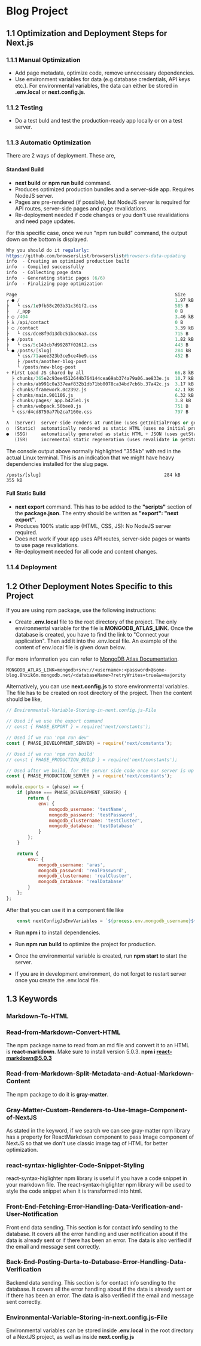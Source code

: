 # Blog Project

## 1.1 Optimization and Deployment Steps for Next.js

### 1.1.1 Manual Optimization
- Add page metadata, optimize code, remove unnecessary dependencies.
- Use environment variables for data (e.g database credentials, API keys etc.). For environmental variables, the data can either be stored in **.env.local** or **next.config.js**.

### 1.1.2 Testing
- Do a test buld and test the production-ready app locally or on a test server.

### 1.1.3 Automatic Optimization

There are 2 ways of deployment. These are,

#### Standard Build
- **next build** or **npm run build** command.
- Produces optimized production bundles and a server-side app. Requires NodeJS server.
- Pages are pre-rendered (if possible), but NodeJS server is required for API routes, server-side pages and page revalidations.
- Re-deployment needed if code changes or you don't use revalidations and need page updates.

For this specific case, once we run "npm run build" command, the output down on the bottom is displayed.

```s
Why you should do it regularly:
https://github.com/browserslist/browserslist#browsers-data-updating
info  - Creating an optimized production build  
info  - Compiled successfully
info  - Collecting page data  
info  - Generating static pages (6/6)
info  - Finalizing page optimization  

Page                                                           Size     First Load JS
┌ ● /                                                          1.97 kB        73.2 kB
├   └ css/1e9fb58c203b31c361f2.css                             585 B
├   /_app                                                      0 B            66.8 kB
├ ○ /404                                                       3.46 kB        70.3 kB
├ λ /api/contact                                               0 B            66.8 kB
├ ○ /contact                                                   3.39 kB        70.2 kB
├   └ css/dce8f9d13dbc51bac6a3.css                             715 B
├ ● /posts                                                     1.82 kB        73.1 kB
├   └ css/5c143cb7d99287f02612.css                             443 B
└ ● /posts/[slug]                                              284 kB          355 kB
    └ css/71aaee323b3ce5ce4be9.css                             452 B
    ├ /posts/another-blog-post
    └ /posts/new-blog-post
+ First Load JS shared by all                                  66.8 kB
  ├ chunks/365e2c93ee4512644b764144cea69ab374a79a06.ae833e.js  10.7 kB
  ├ chunks/ab991c0a337eaf832b1db71bb0078ca34bd7cb6b.37a42c.js  3.17 kB
  ├ chunks/framework.0c2392.js                                 42.1 kB
  ├ chunks/main.901106.js                                      6.32 kB
  ├ chunks/pages/_app.b425e1.js                                3.8 kB
  ├ chunks/webpack.50bee0.js                                   751 B
  └ css/d4cd8750a77b2ca7160e.css                               797 B

λ  (Server)  server-side renders at runtime (uses getInitialProps or getServerSideProps)
○  (Static)  automatically rendered as static HTML (uses no initial props)
●  (SSG)     automatically generated as static HTML + JSON (uses getStaticProps)
   (ISR)     incremental static regeneration (uses revalidate in getStaticProps)
```

The console output above normally highlighted "355kb" with red in the actual Linux terminal. This is an indication that we might have heavy dependencies installed for the slug page.
```
/posts/[slug]                                              284 kB          355 kB
```

#### Full Static Build
- **next export** command. This has to be added to the **"scripts"** section of the **package.json**. The entry should be written as **"export": "next export"**.
- Produces 100% static app (HTML, CSS, JS): No NodeJS server required.
- Does not work if your app uses API routes, server-side pages or wants to use page revalidations.
- Re-deployment needed for all code and content changes.

### 1.1.4 Deployment

## 1.2 Other Deployment Notes Specific to this Project
If you are using npm package, use the following instructions:
- Create **.env.local** file to the root directory of the project. The only environmental variable for the file is **MONGODB_ATLAS_LINK**. Once the database is created, you have to find the link to "Connect your application". Then add it into the .env.local file. An example of the content of env.local file is given down below.

For more information you can refer to [MongoDB Atlas Documentation](https://www.mongodb.com/docs/manual/tutorial/getting-started/).

```
MONGODB_ATLAS_LINK=mongodb+srv://<username>:<password>@some-blog.8hxik6m.mongodb.net/<databaseName>?retryWrites=true&w=majority
```

Alternatively, you can use **next.config.js** to store environmental variables. The file has to be created on root directory of the project. Then the content should be like,

```javascript
// Environmental-Variable-Storing-in-next.config.js-File

// Used if we use the export command
// const { PHASE_EXPORT } = require('next/constants');

// Used if we run 'npm run dev'
const { PHASE_DEVELOPMENT_SERVER} = require('next/constants');

// Used if we run 'npm run build'
// const { PHASE_PRODUCTION_BUILD } = require('next/constants');

// Used after we build, for the server side code once our server is up and running
const { PHASE_PRODUCTION_SERVER } = require('next/constants');

module.exports = (phase) => {
    if (phase === PHASE_DEVELOPMENT_SERVER) {
        return {
            env: {
                mongodb_username: 'testName',
                mongodb_password: 'testPassword',
                mongodb_clustername: 'testCluster',
                mongodb_database: 'testDatabase'
            }
        };
    }

    return {
        env: {
            mongodb_username: 'aras',
            mongodb_password: 'realPassword',
            mongodb_clustername: 'realCluster',
            mongodb_database: 'realDatabase'
        }
    };
};
```

After that you can use it in a component file like

```javascript
    const nextConfigJsEnvVariables = `${process.env.mongodb_username}${process.env.mongodb_password}${process.env.mongodb_clustername}${process.env.mongodb_database}`;
```

- Run **npm i** to install dependencies.

- Run **npm run build** to optimize the project for production.

- Once the environmental variable is created, run **npm start** to start the server.

- If you are in development environment, do not forget to restart server once you create the .env.local file.

## 1.3 Keywords
### Markdown-To-HTML
### Read-from-Markdown-Convert-HTML
The npm package name to read from an md file and convert it to an HTML is **react-markdown**. Make sure to install version 5.0.3. **npm i react-markdown@5.0.3**
### Read-from-Markdown-Split-Metadata-and-Actual-Markdown-Content
The npm package to do it is **gray-matter**.
### Gray-Matter-Custom-Renderers-to-Use-Image-Component-of-NextJS
As stated in the keyword, if we search we can see gray-matter npm library has a property for ReactMarkdown component to pass Image component of NextJS so that we don't use classic image tag of HTML for better optimization.
### react-syntax-higlighter-Code-Snippet-Styling
react-syntax-higlighter npm library is useful if you have a code snippet in your markdown file. The react-syntax-higlighter npm library will be used to style the code snippet when it is transformed into html.
### Front-End-Fetching-Error-Handling-Data-Verification-and-User-Notification
Front end data sending. This section is for contact info sending to the database. It covers all the error handling and user notification about if the data is already sent or if there has been an error. The data is also verified if the email and message sent correctly.
### Back-End-Posting-Darta-to-Database-Error-Handling-Data-Verification
Backend data sending. This section is for contact info sending to the database. It covers all the error handling about if the data is already sent or if there has been an error. The data is also verified if the email and message sent correctly.
### Environmental-Variable-Storing-in-next.config.js-File
Environmental variables can be stored inside **.env.local** in the root directory of a NextJS project, as well as inside **next.config.js**